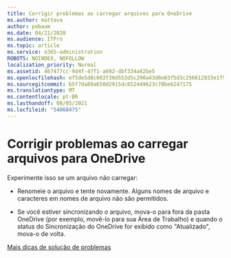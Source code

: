 ```yaml
---
title: Corrigir problemas ao carregar arquivos para OneDrive
ms.author: matteva
author: pebaum
ms.date: 04/21/2020
ms.audience: ITPro
ms.topic: article
ms.service: o365-administration
ROBOTS: NOINDEX, NOFOLLOW
localization_priority: Normal
ms.assetid: 467477cc-9d4f-47f1-a602-dbf334a42be5
ms.openlocfilehash: ef5de5d8c002f30d553d5c290a43d8e83f5d3c256612833e1f90ca65b6508e09
ms.sourcegitcommit: b5f7da89a650d2915dc652449623c78be6247175
ms.translationtype: MT
ms.contentlocale: pt-BR
ms.lasthandoff: 08/05/2021
ms.locfileid: "54068475"
---
```

# <a name="fix-problems-uploading-files-to-onedrive"></a>Corrigir problemas ao carregar arquivos para OneDrive

Experimente isso se um arquivo não carregar:
  
- Renomeie o arquivo e tente novamente. Alguns nomes de arquivo e caracteres em nomes de arquivo não são permitidos. 
    
- Se você estiver sincronizando o arquivo, mova-o para fora da pasta OneDrive (por exemplo, movê-lo para sua Área de Trabalho) e quando o status do Sincronização do OneDrive for exibido como "Atualizado", mova-o de volta. 
    
[Mais dicas de solução de problemas](https://go.microsoft.com/fwlink/?linkid=873155)
  


